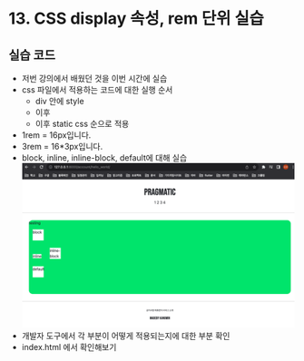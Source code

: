 # 13. CSS display 속성, rem 단위 실습

## 실습 코드
- 저번 강의에서 배웠던 것을 이번 시간에 실습
- css 파일에서 적용하는 코드에 대한 실행 순서
    - div 안에 style
    - 이후 <style></style>
    - 이후 static css 순으로 적용
- 1rem = 16px입니다.
- 3rem = 16*3px입니다.
- block, inline, inline-block, default에 대해 실습
![](https://github.com/KangminNa/Django_Pinterest/blob/main/13/1.png?raw=true)
- 개발자 도구에서 각 부분이 어떻게 적용되는지에 대한 부분 확인
- index.html 에서 확인해보기